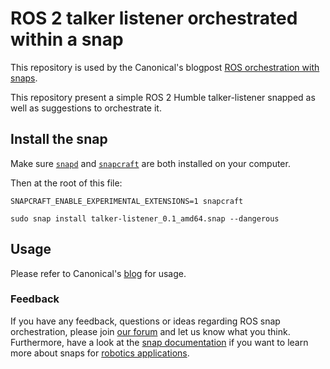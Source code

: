 # ROS 2 talker listener orchestrated within a snap
This repository is used by the Canonical's blogpost [ROS orchestration with snaps](https://ubuntu.com/blog/ros-orchestration-with-snaps).

This repository present a simple ROS 2 Humble talker-listener snapped as well as suggestions to orchestrate it.
## Install the snap
Make sure [`snapd`](https://snapcraft.io/docs/installing-snapd) and [`snapcraft`](https://snapcraft.io/snapcraft) are both installed on your computer.

Then at the root of this file:

`SNAPCRAFT_ENABLE_EXPERIMENTAL_EXTENSIONS=1 snapcraft`

`sudo snap install talker-listener_0.1_amd64.snap --dangerous`

## Usage
Please refer to Canonical's [blog](https://ubuntu.com/blog/ros-orchestration-with-snaps) for usage.

### Feedback
If you have any feedback, questions or ideas regarding ROS snap orchestration, please join [our forum](https://forum.snapcraft.io/) and let us know what you think. Furthermore, have a look at the [snap documentation](https://snapcraft.io/docs/robotics) if you want to learn more about snaps for [robotics applications](https://ubuntu.com/robotics).
